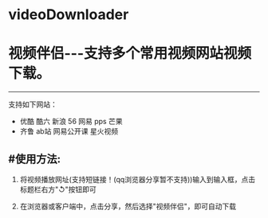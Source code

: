 videoDownloader
===============
# 视频伴侣---支持多个常用视频网站视频下载。
---------------
支持如下网站：
+ 优酷 酷六 新浪 56 网易 pps 芒果
+ 齐鲁 ab站 网易公开课 星火视频

#使用方法:
---------------
1. 将视频播放网址(支持短链接！(qq浏览器分享暂不支持))输入到输入框，点击标题栏右方"↺"按钮即可

2. 在浏览器或客户端中，点击分享，然后选择"视频伴侣"，即可自动下载

